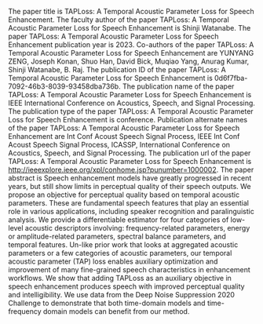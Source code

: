 The paper title is TAPLoss: A Temporal Acoustic Parameter Loss for Speech Enhancement.
The faculty author of the paper TAPLoss: A Temporal Acoustic Parameter Loss for Speech Enhancement is Shinji Watanabe.
The paper TAPLoss: A Temporal Acoustic Parameter Loss for Speech Enhancement publication year is 2023.
Co-authors of the paper TAPLoss: A Temporal Acoustic Parameter Loss for Speech Enhancement are YUNYANG ZENG, Joseph Konan, Shuo Han, David Bick, Muqiao Yang, Anurag Kumar, Shinji Watanabe, B. Raj.
The publication ID of the paper TAPLoss: A Temporal Acoustic Parameter Loss for Speech Enhancement is 0d6f7fba-7092-46b3-8039-93458dba736b.
The publication name of the paper TAPLoss: A Temporal Acoustic Parameter Loss for Speech Enhancement is IEEE International Conference on Acoustics, Speech, and Signal Processing.
The publication type of the paper TAPLoss: A Temporal Acoustic Parameter Loss for Speech Enhancement is conference.
Publication alternate names of the paper TAPLoss: A Temporal Acoustic Parameter Loss for Speech Enhancement are Int Conf Acoust Speech Signal Process, IEEE Int Conf Acoust Speech Signal Process, ICASSP, International Conference on Acoustics, Speech, and Signal Processing.
The publication url of the paper TAPLoss: A Temporal Acoustic Parameter Loss for Speech Enhancement is http://ieeexplore.ieee.org/xpl/conhome.jsp?punumber=1000002.
The paper abstract is Speech enhancement models have greatly progressed in recent years, but still show limits in perceptual quality of their speech outputs. We propose an objective for perceptual quality based on temporal acoustic parameters. These are fundamental speech features that play an essential role in various applications, including speaker recognition and paralinguistic analysis. We provide a differentiable estimator for four categories of low-level acoustic descriptors involving: frequency-related parameters, energy or amplitude-related parameters, spectral balance parameters, and temporal features. Un-like prior work that looks at aggregated acoustic parameters or a few categories of acoustic parameters, our temporal acoustic parameter (TAP) loss enables auxiliary optimization and improvement of many fine-grained speech characteristics in enhancement workflows. We show that adding TAPLoss as an auxiliary objective in speech enhancement produces speech with improved perceptual quality and intelligibility. We use data from the Deep Noise Suppression 2020 Challenge to demonstrate that both time-domain models and time-frequency domain models can benefit from our method.
